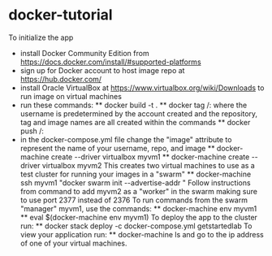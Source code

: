 # docker-tutorial

To initialize the app
* install Docker Community Edition from https://docs.docker.com/install/#supported-platforms
* sign up for Docker account to host image repo at https://hub.docker.com/
* install Oracle VirtualBox at https://www.virtualbox.org/wiki/Downloads to run image on virtual machines
* run these commands:
** docker build -t <image-name-here> .
** docker tag <image-name-here> <username-here>/<repository-here>:<tag-here>
where the username is predetermined by the account created and the repository, tag and image names are all created within the commands
** docker push <username-here>/<repository-here>:<tag-here>
* in the docker-compose.yml file change the "image" attribute to represent the name of your username, repo, and image
** docker-machine create --driver virtualbox myvm1
** docker-machine create --driver virtualbox myvm2
This creates two virtual machines to use as a test cluster for running your images in a "swarm"
** docker-machine ssh myvm1 "docker swarm init --advertise-addr <myvm1 ip>"
Follow instructions from command to add myvm2 as a "worker" in the swarm making sure to use port 2377 instead of 2376
To run commands from the swarm "manager" myvm1, use the commands:
** docker-machine env myvm1
** eval $(docker-machine env myvm1)
To deploy the app to the cluster run:
** docker stack deploy -c docker-compose.yml getstartedlab
To view your application run:
** docker-machine ls
and go to the ip address of one of your virtual machines. 
